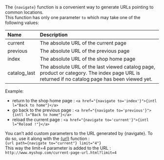 The `{navigate}` function is a convenient way to generate URLs pointing to common locations.     
This function has only one parameter `to` which may take one of the following values:

| Name         | Description                                                                                                                                   |
|:-------------|:----------------------------------------------------------------------------------------------------------------------------------------------|
| current      | The absolute URL of the current page                                                                                                          |
| previous     | The absolute URL of the previous page                                                                                                         |
| index        | The absolute URL of the shop home page                                                                                                        |
| catalog_last | The absolute URL of the last viewed catalog page, product or category. The index page URL is returned if no catalog page has been viewed yet. |

Example:
- return to the shop home page : `<a href="{navigate to='index'}">{intl l="Back to home"}</a>`
- go back to the previous page : `<a href="{navigate to='previous'}">{intl l="Back to home"}</a>`
- reload the current page : `<a href="{navigate to='current'}">{intl l="Reload !"}</a>`


You can’t add custom parameters to the URL generated by {navigate}. To do so, use it along with the [{url}](./{url}) function :    
`{url path={navigate to="current"} limit="4"}`    
This way the limit=4 parameter is added to the URL : `http://www.myshop.com/current-page-url.html?limit=4`
